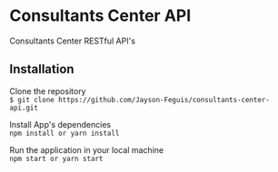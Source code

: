 # Consultants Center API

Consultants Center RESTful API's

## Installation

Clone the repository\
`$ git clone https://github.com/Jayson-Feguis/consultants-center-api.git`

Install App's dependencies\
`npm install or yarn install`

Run the application in your local machine\
`npm start or yarn start`
